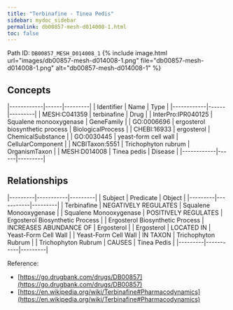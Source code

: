 ```yaml
---
title: "Terbinafine - Tinea Pedis"
sidebar: mydoc_sidebar
permalink: db00857-mesh-d014008-1.html
toc: false 
---
```



Path ID: `DB00857_MESH_D014008_1`
{% include image.html url="images/db00857-mesh-d014008-1.png" file="db00857-mesh-d014008-1.png" alt="db00857-mesh-d014008-1" %}

## Concepts

|------------|------|---------|
| Identifier | Name | Type    |
|------------|------|---------|
| MESH:C041359 | terbinafine | Drug |
| InterPro:IPR040125 | Squalene monooxygenase | GeneFamily |
| GO:0006696 | ergosterol biosynthetic process | BiologicalProcess |
| CHEBI:16933 | ergosterol | ChemicalSubstance |
| GO:0030445 | yeast-form cell wall | CellularComponent |
| NCBITaxon:5551 | Trichophyton rubrum | OrganismTaxon |
| MESH:D014008 | Tinea pedis | Disease |
|------------|------|---------|

## Relationships

|---------|-----------|---------|
| Subject | Predicate | Object  |
|---------|-----------|---------|
| Terbinafine | NEGATIVELY REGULATES | Squalene Monooxygenase |
| Squalene Monooxygenase | POSITIVELY REGULATES | Ergosterol Biosynthetic Process |
| Ergosterol Biosynthetic Process | INCREASES ABUNDANCE OF | Ergosterol |
| Ergosterol | LOCATED IN | Yeast-Form Cell Wall |
| Yeast-Form Cell Wall | IN TAXON | Trichophyton Rubrum |
| Trichophyton Rubrum | CAUSES | Tinea Pedis |
|---------|-----------|---------|

Reference: 
  - [https://go.drugbank.com/drugs/DB00857](https://go.drugbank.com/drugs/DB00857)
  - [https://en.wikipedia.org/wiki/Terbinafine#Pharmacodynamics](https://en.wikipedia.org/wiki/Terbinafine#Pharmacodynamics)
